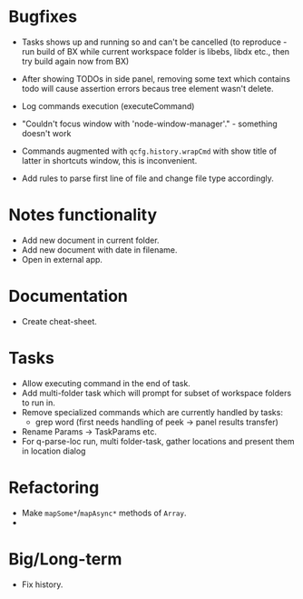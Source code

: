 # Bugfixes

- Tasks shows up and running so and can't be cancelled (to reproduce - run build
  of BX while current workspace folder is libebs, libdx etc., then try build
  again now from BX)
- After showing TODOs in side panel, removing some text which contains todo will
  cause assertion errors becaus tree element wasn't delete.
- Log commands execution (executeCommand)
- "Couldn't focus window with 'node-window-manager'." - something doesn't work
- Commands augmented with `qcfg.history.wrapCmd` with show title of latter in
  shortcuts window, this is inconvenient.

- Add rules to parse first line of file and change file type accordingly.

# Notes functionality

- Add new document in current folder.
- Add new document with date in filename.
- Open in external app.

# Documentation

- Create cheat-sheet.

# Tasks

- Allow executing command in the end of task.
- Add multi-folder task which will prompt for subset of workspace folders to run
  in.
- Remove specialized commands which are currently handled by tasks:
  - grep word (first needs handling of peek -> panel results transfer)
- Rename Params -> TaskParams etc.
- For q-parse-loc run, multi folder-task, gather locations and present them in
  location dialog

# Refactoring

- Make `mapSome*`/`mapAsync*` methods of `Array`.
-

# Big/Long-term

- Fix history.

